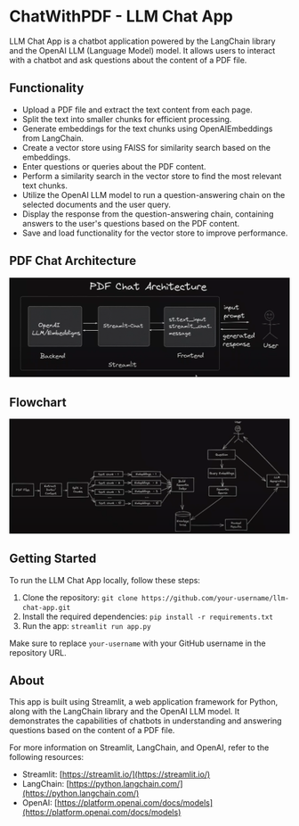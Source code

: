 # ChatWithPDF - LLM Chat App

LLM Chat App is a chatbot application powered by the LangChain library and the OpenAI LLM (Language Model) model. It allows users to interact with a chatbot and ask questions about the content of a PDF file.

## Functionality

- Upload a PDF file and extract the text content from each page.
- Split the text into smaller chunks for efficient processing.
- Generate embeddings for the text chunks using OpenAIEmbeddings from LangChain.
- Create a vector store using FAISS for similarity search based on the embeddings.
- Enter questions or queries about the PDF content.
- Perform a similarity search in the vector store to find the most relevant text chunks.
- Utilize the OpenAI LLM model to run a question-answering chain on the selected documents and the user query.
- Display the response from the question-answering chain, containing answers to the user's questions based on the PDF content.
- Save and load functionality for the vector store to improve performance.

## PDF Chat Architecture

![PDF Architecture](PDFChatArchitecture.png)

## Flowchart

![Flowchart](Flowchart.png)

## Getting Started

To run the LLM Chat App locally, follow these steps:

1. Clone the repository: `git clone https://github.com/your-username/llm-chat-app.git`
2. Install the required dependencies: `pip install -r requirements.txt`
3. Run the app: `streamlit run app.py`

Make sure to replace `your-username` with your GitHub username in the repository URL.

## About

This app is built using Streamlit, a web application framework for Python, along with the LangChain library and the OpenAI LLM model. It demonstrates the capabilities of chatbots in understanding and answering questions based on the content of a PDF file.

For more information on Streamlit, LangChain, and OpenAI, refer to the following resources:

- Streamlit: [https://streamlit.io/](https://streamlit.io/)
- LangChain: [https://python.langchain.com/](https://python.langchain.com/)
- OpenAI: [https://platform.openai.com/docs/models](https://platform.openai.com/docs/models)

